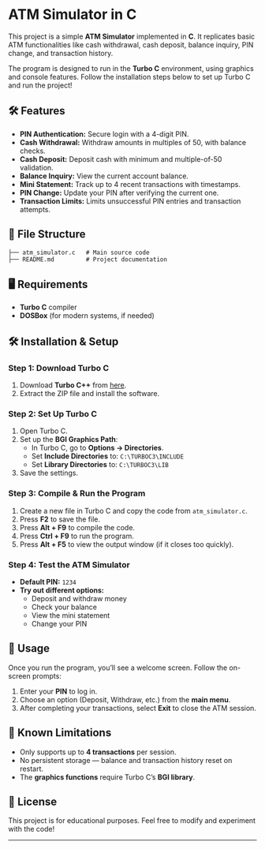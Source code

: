 # ATM Simulator in C

This project is a simple **ATM Simulator** implemented in **C**. It replicates basic ATM functionalities like cash withdrawal, cash deposit, balance inquiry, PIN change, and transaction history.

The program is designed to run in the **Turbo C** environment, using graphics and console features. Follow the installation steps below to set up Turbo C and run the project!

## 🛠️ Features

- **PIN Authentication:** Secure login with a 4-digit PIN.  
- **Cash Withdrawal:** Withdraw amounts in multiples of 50, with balance checks.  
- **Cash Deposit:** Deposit cash with minimum and multiple-of-50 validation.  
- **Balance Inquiry:** View the current account balance.  
- **Mini Statement:** Track up to 4 recent transactions with timestamps.  
- **PIN Change:** Update your PIN after verifying the current one.  
- **Transaction Limits:** Limits unsuccessful PIN entries and transaction attempts.

## 📂 File Structure

```
├── atm_simulator.c   # Main source code
├── README.md         # Project documentation
```

## 🖥️ Requirements

- **Turbo C** compiler  
- **DOSBox** (for modern systems, if needed)

## 🛠️ Installation & Setup

### Step 1: Download Turbo C  
1. Download **Turbo C++** from [here](https://turboc.codeplex.com/).  
2. Extract the ZIP file and install the software.

### Step 2: Set Up Turbo C  
1. Open Turbo C.  
2. Set up the **BGI Graphics Path**:  
   - In Turbo C, go to **Options → Directories**.  
   - Set **Include Directories** to: `C:\TURBOC3\INCLUDE`  
   - Set **Library Directories** to: `C:\TURBOC3\LIB`  
3. Save the settings.

### Step 3: Compile & Run the Program  
1. Create a new file in Turbo C and copy the code from `atm_simulator.c`.  
2. Press **F2** to save the file.  
3. Press **Alt + F9** to compile the code.  
4. Press **Ctrl + F9** to run the program.  
5. Press **Alt + F5** to view the output window (if it closes too quickly).

### Step 4: Test the ATM Simulator  
- **Default PIN:** `1234`  
- **Try out different options:**  
  - Deposit and withdraw money  
  - Check your balance  
  - View the mini statement  
  - Change your PIN

## 🏁 Usage

Once you run the program, you’ll see a welcome screen. Follow the on-screen prompts:  
1. Enter your **PIN** to log in.  
2. Choose an option (Deposit, Withdraw, etc.) from the **main menu**.  
3. After completing your transactions, select **Exit** to close the ATM session.

## 🚩 Known Limitations

- Only supports up to **4 transactions** per session.  
- No persistent storage — balance and transaction history reset on restart.  
- The **graphics functions** require Turbo C’s **BGI library**.

## 📜 License

This project is for educational purposes. Feel free to modify and experiment with the code!

---

